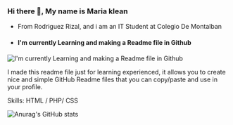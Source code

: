 ### Hi there 👋, My name is Maria klean 
- From Rodriguez Rizal, and i am an IT Student at Colegio De Montalban
- #### I'm currently Learning and making a Readme file in Github
![I'm currently Learning and making a Readme file in Github](https://arturssmirnovs.github.io/github-profile-readme-generator/images/banner.png)

I made this readme file just for learning experienced, it allows you to create nice and simple GitHub Readme files that you can copy/paste and use in your profile.

Skills: HTML / PHP/ CSS


![Anurag's GitHub stats](https://github-readme-stats.vercel.app/api?username=MariakleanNegrete&show_icons=true&theme=radical)
